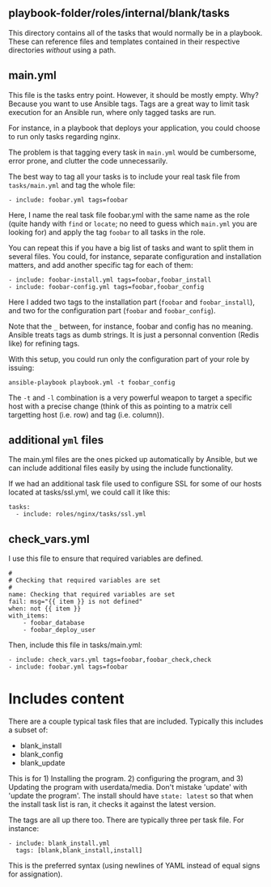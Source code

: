 ## playbook-folder/roles/internal/blank/tasks

This directory contains all of the tasks that would normally be in a playbook. These can reference files and templates contained in their respective directories _without_ using a path.

## main.yml

This file is the tasks entry point. However, it should be mostly empty. Why? Because you want to use Ansible tags. Tags are a great way to limit task execution for an Ansible run, where only tagged tasks are run.

For instance, in a playbook that deploys your application, you could choose to run only tasks regarding nginx.

The problem is that tagging every task in `main.yml` would be cumbersome, error prone, and clutter the code unnecessarily.

The best way to tag all your tasks is to include your real task file from `tasks/main.yml` and tag the whole file:

    - include: foobar.yml tags=foobar

Here, I name the real task file foobar.yml with the same name as the role (quite handy with `find` or `locate`; no need to guess which `main.yml` you are looking for) and apply the tag `foobar` to all tasks in the role.

You can repeat this if you have a big list of tasks and want to split them in several files. You could, for instance, separate configuration and installation matters, and add another specific tag for each of them:

    - include: foobar-install.yml tags=foobar,foobar_install
    - include: foobar-config.yml tags=foobar,foobar_config

Here I added two tags to the installation part (`foobar` and `foobar_install`), and two for the configuration part (`foobar` and `foobar_config`).

Note that the `_` between, for instance, foobar and config has no meaning. Ansible treats tags as dumb strings. It is just a personnal convention (Redis like) for refining tags.

With this setup, you could run only the configuration part of your role by issuing:

    ansible-playbook playbook.yml -t foobar_config

The `-t` and `-l` combination is a very powerful weapon to target a specific host with a precise change (think of this as pointing to a matrix cell targetting host (i.e. row) and tag (i.e. column)).

## additional `yml` files

The main.yml files are the ones picked up automatically by Ansible, but we can include additional files easily by using the include functionality.

If we had an additional task file used to configure SSL for some of our hosts located at tasks/ssl.yml, we could call it like this:

    tasks:
      - include: roles/nginx/tasks/ssl.yml

## check_vars.yml

I use this file to ensure that required variables are defined.

    #
    # Checking that required variables are set
    #
    name: Checking that required variables are set
    fail: msg="{{ item }} is not defined"
    when: not {{ item }}
    with_items:
        - foobar_database
        - foobar_deploy_user

Then, include this file in tasks/main.yml:

    - include: check_vars.yml tags=foobar,foobar_check,check
    - include: foobar.yml tags=foobar

# Includes content

There are a couple typical task files that are included. Typically this includes a subset of:

* blank_install
* blank_config
* blank_update

This is for 1) Installing the program. 2) configuring the program, and 3) Updating the program with userdata/media. Don't mistake 'update' with 'update the program'. The install should have `state: latest` so that when the install task list is ran, it checks it against the latest version.

The tags are all up there too. There are typically three per task file. For instance:

    - include: blank_install.yml
      tags: [blank,blank_install,install]

This is the preferred syntax (using newlines of YAML instead of equal signs for assignation).

